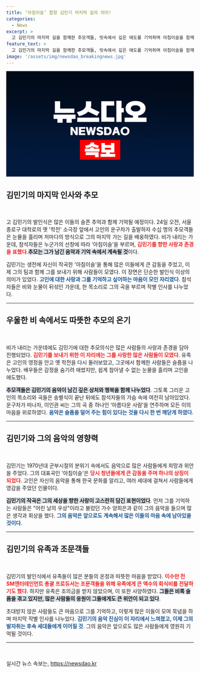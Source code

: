 ```yaml
---
title: ‘아침이슬’ 합창 김민기 마지막 길의 의미!
categories:
  - News
excerpt: >
  고 김민기의 마지막 길을 함께한 추모객들, 빗속에서 깊은 애도를 기억하며 아침이슬을 함께 부르고 슬픔의 눈물을 흘렸다. 그의 음악이 남긴 유산은 언제까지나 우리의 마음 속에 살아있다.
feature_text: >
  고 김민기의 마지막 길을 함께한 추모객들, 빗속에서 깊은 애도를 기억하며 아침이슬을 함께 부르고 슬픔의 눈물을 흘렸다. 그의 음악이 남긴 유산은 언제까지나 우리의 마음 속에 살아있다.
image: '/assets/img/newsdao_breakingnews.jpg'
---
```


<p><img src="/assets/img/newsdao_breakingnews.jpg" alt="flaretime 속보" /></p>

<h2 data-ke-size="size26">김민기의 마지막 인사와 추모</h2>

<p data-ke-size="size16">&nbsp;</p>

<p>고 김민기의 발인식은 많은 이들의 슬픈 추억과 함께 기억될 예정이다. 24일 오전, 서울 종로구 대학로의 옛 '학전' 소극장 앞에서 고인의 운구차가 출발하자 수십 명의 추모객들은 눈물을 흘리며 저마다의 방식으로 그의 마지막 가는 길을 배웅하였다. 비가 내리는 가운데, 참석자들은 누군가의 선창에 따라 ‘아침이슬’을 부르며, <b><span style="color: #ee2323;">김민기를 향한 사랑과 존경을 표했다</span></b>.<b><span style="background-color: #21538527;">추모는 그가 남긴 음악과 기억 속에서 계속될 것</span></b>이다. </p>

<p>김민기는 생전에 자신이 작곡한 '아침이슬'을 통해 많은 이들에게 큰 감동을 주었고, 이제 그의 팀과 함께 그를 보내기 위해 사람들이 모였다. 이 장면은 단순한 발인식 이상의 의미가 있었다. <b><span style="color: #1a5490;">고인에 대한 사랑과 그를 기억하고 싶어하는 마음이 모인 자리였다</span></b>. 참석자들은 비와 눈물이 뒤섞인 가운데, 한 목소리로 그의 곡을 부르며 작별 인사를 나누었다.</p>

<hr>

<h2 data-ke-size="size26">우울한 비 속에서도 따뜻한 추모의 온기</h2>

<p data-ke-size="size16">&nbsp;</p>

<p>비가 내리는 가운데에도 김민기에 대한 추모의식은 많은 사람들의 사랑과 존경을 담아 진행되었다. <b><span style="color: #ee2323;">김민기를 보내기 위한 이 자리에는 그를 사랑한 많은 사람들이 모였다</span></b>. 유족은 고인의 영정을 안고 옛 학전을 다시 둘러보았고, 그곳에서 함께한 사람들은 슬픔을 나누었다. 배우들은 감정을 숨기려 애썼지만, 쉽게 참아낼 수 없는 눈물을 흘리며 고인을 애도했다. </p>

<p><b><span style="background-color: #21538527;">추모객들은 김민기의 음악이 남긴 깊은 상처와 행복을 함께 나누었다</span></b>. 그토록 그리운 고인의 목소리와 곡들은 송별식이 끝난 뒤에도 참석자들의 가슴 속에 여전히 남아있었다. 운구차가 떠나자, 이인권 씨는 그의 곡 중 하나인 ‘아름다운 사람’을 연주하며 모든 이의 마음을 위로하였다. <b><span style="color: #1a5490;">음악은 슬픔을 덜어 주는 힘이 있다는 것을 다시 한 번 깨닫게 하였다</span></b>.</p>

<hr>

<h2 data-ke-size="size26">김민기와 그의 음악의 영향력</h2>

<p data-ke-size="size16">&nbsp;</p>

<p>김민기는 1970년대 군부시절의 분위기 속에서도 음악으로 많은 사람들에게 희망과 위안을 주었다. 그의 대표곡인 '아침이슬'은 <b><span style="color: #ee2323;">당시 청년들에게 큰 감동을 주며 하나의 상징이 되었다</span></b>. 고인은 자신의 음악을 통해 한국 문화를 알리고, 여러 세대에 걸쳐서 사람들에게 영감을 주었던 인물이다. </p>

<p><b><span style="background-color: #21538527;">김민기의 작곡은 그의 세상을 향한 사랑이 고스란히 담긴 표현이었다</span></b>. 먼저 그를 기억하는 사람들은 "어린 날의 우상"이라고 불렀던 가수 양희은과 같이 그의 음악을 들으며 많은 생각과 회상을 했다. <b><span style="color: #1a5490;">그의 음악은 앞으로도 계속해서 많은 이들의 마음 속에 남아있을 것이다</span></b>.</p>

<hr>

<h2 data-ke-size="size26">김민기의 유족과 조문객들</h2>

<p data-ke-size="size16">&nbsp;</p>

<p>김민기의 발인식에서 유족들이 많은 분들의 온정과 따뜻한 마음을 받았다. <b><span style="color: #ee2323;">이수만 전 SM엔터테인먼트 총괄 프로듀서는 조문객들을 위해 유족에게 큰 액수의 회식비를 전달하기도 했다</span></b>. 하지만 유족은 조의금을 받지 않았으며, 이 또한 사양하였다. <b><span style="background-color: #21538527;">그들은 비록 슬픔을 겪고 있지만, 많은 사람들의 응원이 그들에게도 큰 위안이 되고 있다</span></b>.</p>

<p>초대받지 않은 사람들도 큰 마음으로 그를 기억하고, 이렇게 많은 이들이 모여 묵념을 하며 마지막 작별 인사를 나누었다. <b><span style="color: #1a5490;">김민기의 음악 진심이 이 자리에서 느껴졌고, 이제 그의 발자취는 후속 세대들에게 이어질 것</span></b>. 그의 음악은 앞으로도 많은 사람들에게 영원히 기억될 것이다.</p>

<hr>

<p data-ke-size="size16">&nbsp;</p>
실시간 뉴스 속보는, <a href="https://newsdao.kr" rel="dofollow">https://newsdao.kr</a>



